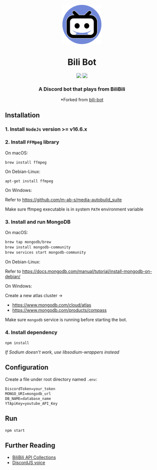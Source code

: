 <p align="center">
    <img src="./assets/img/icon.png" width="128" height="128">
</p>

<h1 align="center">
    Bili Bot
</h1>

<p align="center">
<a align="center" href="https://www.bilibili.com"><img src="https://img.shields.io/badge/bilibili-API-0ACDFF?logo=bilibili"></a>
<a align="center" href="https://discord.js.org"><img src="https://img.shields.io/badge/discord-bot-_.svg?colorB=8C9EFF&logo=discord"></a>
</p>

<h3 align="center">
A Discord bot that plays from BiliBili
</h3>
<p align="center">*Forked from <a href="https://github.com/JyaouShingan/bili-bot">bili-bot</a></p>

## Installation
### 1. Install `NodeJs` version >= v16.6.x
### 2. Install `FFMpeg` library

On macOS:
```
brew install ffmpeg
```

On Debian-Linux:
```
apt-get install ffmpeg
```

On Windows:

Refer to https://github.com/m-ab-s/media-autobuild_suite

Make sure ffmpeg executable is in system `PATH` environment variable

### 3. Install and run MongoDB

On macOS:
```bash
brew tap mongodb/brew
brew install mongodb-community
brew services start mongodb-community
```

On Debian-Linux:

Refer to https://docs.mongodb.com/manual/tutorial/install-mongodb-on-debian/

On Windows:

Create a new atlas cluster -> 
- https://www.mongodb.com/cloud/atlas
- https://www.mongodb.com/products/compass

Make sure `mongodb` service is running before starting the bot.

### 4. Install dependency

```
npm install
```

*If Sodium doesn't work, use libsodium-wrappers instead*

## Configuration

Create a file under root directory named `.env`:
```dotenv
DiscordToken=your_token
MONGO_URI=mongodb_url
DB_NAME=database_name
YTApiKey=youtube_API_Key
```

## Run
```
npm start
```

## Further Reading

 - [BiliBili API Collections](https://github.com/SocialSisterYi/bilibili-API-collect)
 - [DiscordJS voice](https://discordjs.guide/voice/)
